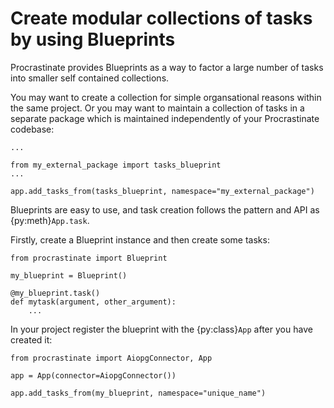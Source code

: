 # Create modular collections of tasks by using Blueprints

Procrastinate provides Blueprints as a way to factor a large number of tasks
into smaller self contained collections.

You may want to create a collection for simple organsational reasons within the
same project. Or you may want to maintain a collection of tasks in a separate
package which is maintained independently of your Procrastinate codebase:

```
...

from my_external_package import tasks_blueprint
...

app.add_tasks_from(tasks_blueprint, namespace="my_external_package")
```

Blueprints are easy to use, and task creation follows the pattern and API as
{py:meth}`App.task`.

Firstly, create a Blueprint instance and then create some tasks:

```
from procrastinate import Blueprint

my_blueprint = Blueprint()

@my_blueprint.task()
def mytask(argument, other_argument):
    ...
```

In your project register the blueprint with the {py:class}`App` after you have created it:

```
from procrastinate import AiopgConnector, App

app = App(connector=AiopgConnector())

app.add_tasks_from(my_blueprint, namespace="unique_name")
```
